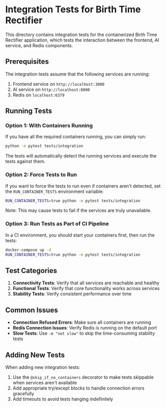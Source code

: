# Integration Tests for Birth Time Rectifier

This directory contains integration tests for the containerized Birth Time Rectifier application, which tests the interaction between the frontend, AI service, and Redis components.

## Prerequisites

The integration tests assume that the following services are running:

1. Frontend service on `http://localhost:3000`
2. AI service on `http://localhost:8000`
3. Redis on `localhost:6379`

## Running Tests

### Option 1: With Containers Running

If you have all the required containers running, you can simply run:

```bash
python -m pytest tests/integration
```

The tests will automatically detect the running services and execute the tests against them.

### Option 2: Force Tests to Run

If you want to force the tests to run even if containers aren't detected, set the `RUN_CONTAINER_TESTS` environment variable:

```bash
RUN_CONTAINER_TESTS=true python -m pytest tests/integration
```

Note: This may cause tests to fail if the services are truly unavailable.

### Option 3: Run Tests as Part of CI Pipeline

In a CI environment, you should start your containers first, then run the tests:

```bash
docker-compose up -d
RUN_CONTAINER_TESTS=true python -m pytest tests/integration
```

## Test Categories

1. **Connectivity Tests**: Verify that all services are reachable and healthy
2. **Functional Tests**: Verify that core functionality works across services
3. **Stability Tests**: Verify consistent performance over time

## Common Issues

- **Connection Refused Errors**: Make sure all containers are running
- **Redis Connection Issues**: Verify Redis is running on the default port
- **Slow Tests**: Use `-m "not slow"` to skip the time-consuming stability tests

## Adding New Tests

When adding new integration tests:

1. Use the `@skip_if_no_containers` decorator to make tests skippable when services aren't available
2. Add appropriate try/except blocks to handle connection errors gracefully
3. Add timeouts to avoid tests hanging indefinitely 